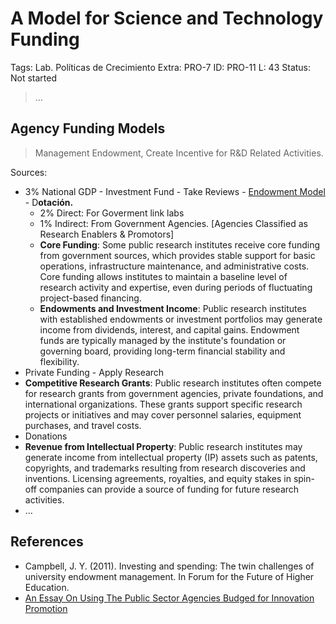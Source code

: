 # A Model for Science and Technology  Funding

Tags: Lab. Políticas de Crecimiento
Extra: PRO-7
ID: PRO-11
L: 43
Status: Not started

> …
> 

## Agency Funding Models

> Management Endowment, Create  Incentive  for R&D Related Activities.
> 

Sources:

- 3% National GDP - Investment Fund - Take Reviews - [Endowment Model](https://en.wikipedia.org/wiki/Financial_endowment) - D**otación.**
    - 2% Direct: For Goverment link labs
    - 1% Indirect:  From Government Agencies. [Agencies Classified as Research Enablers & Promotors]
    - **Core Funding**: Some public research institutes receive core funding from government sources, which provides stable support for basic operations, infrastructure maintenance, and administrative costs. Core funding allows institutes to maintain a baseline level of research activity and expertise, even during periods of fluctuating project-based financing.
    - **Endowments and Investment Income**: Public research institutes with established endowments or investment portfolios may generate income from dividends, interest, and capital gains. Endowment funds are typically managed by the institute's foundation or governing board, providing long-term financial stability and flexibility.
- Private Funding - Apply Research
- **Competitive Research Grants**: Public research institutes often compete for research grants from government agencies, private foundations, and international organizations. These grants support specific research projects or initiatives and may cover personnel salaries, equipment purchases, and travel costs.
- Donations
- **Revenue from Intellectual Property**: Public research institutes may generate income from intellectual property (IP) assets such as patents, copyrights, and trademarks resulting from research discoveries and inventions. Licensing agreements, royalties, and equity stakes in spin-off companies can provide a source of funding for future research activities.
- …

## References

- Campbell, J. Y. (2011). Investing and spending: The twin challenges of university endowment management. In Forum for the Future of Higher Education.
- [An Essay On Using The Public Sector Agencies Budged for Innovation Promotion](An%20Essay%20On%20Using%20The%20Public%20Sector%20Agencies%20Budge%20150956e8f40e80d98dd4d2ca3026889a.md)